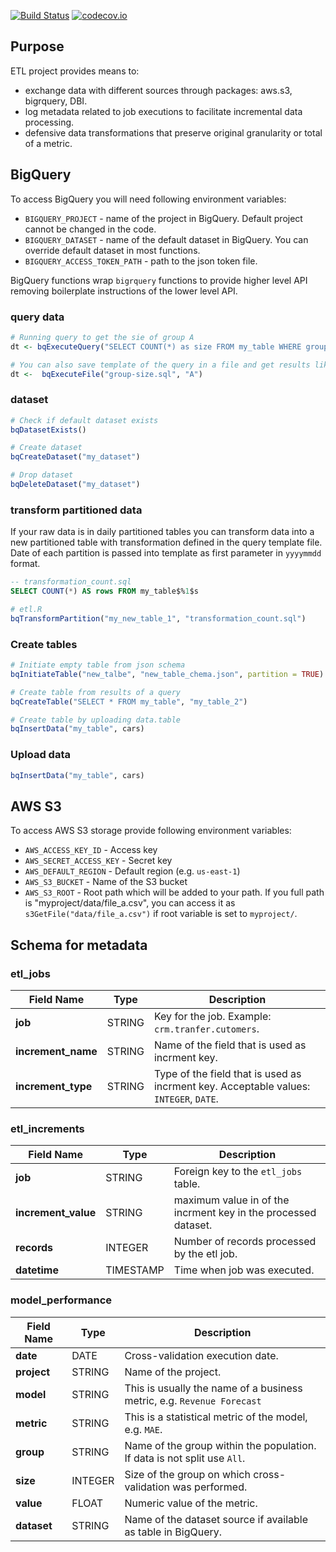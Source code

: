 [![Build Status](https://travis-ci.org/madedotcom/retl.svg?branch=master)](https://travis-ci.org/madedotcom/retl)
[![codecov.io](https://codecov.io/github/madedotcom/retl/coverage.svg?branch=master)](https://codecov.io/github/madedotcom/retl?branch=master)

## Purpose ##

ETL project provides means to:

- exchange data with different sources through packages: aws.s3, bigrquery, DBI.
- log metadata related to job executions to facilitate incremental data processing.
- defensive data transformations that preserve original granularity or total of a metric.

## BigQuery ##

To access BigQuery you will need following environment variables:

- `BIGQUERY_PROJECT` - name of the project in BigQuery. Default project cannot be changed in the code.
- `BIGQUERY_DATASET` - name of the default dataset in BigQuery. You can override default dataset in most functions.
- `BIGQUERY_ACCESS_TOKEN_PATH` - path to the json token file.

BigQuery functions wrap `bigrquery` functions to provide higher level API removing boilerplate instructions of the lower level API.

### query data

```R
# Running query to get the sie of group A
dt <- bqExecuteQuery("SELECT COUNT(*) as size FROM my_table WHERE group = `%1$s`", "A")

# You can also save template of the query in a file and get results like this
dt <-  bqExecuteFile("group-size.sql", "A")
```

### dataset

```R
# Check if default dataset exists
bqDatasetExists()

# Create dataset
bqCreateDataset("my_dataset")

# Drop dataset
bqDeleteDataset("my_dataset")
```

### transform partitioned data

If your raw data is in daily partitioned tables you can transform
data into a new partitioned table with transformation defined in the
query template file. Date of each partition is passed into template as
first parameter in `yyyymmdd` format.

```sql
-- transformation_count.sql
SELECT COUNT(*) AS rows FROM my_table$%1$s
```

```R
# etl.R
bqTransformPartition("my_new_table_1", "transformation_count.sql")
```

### Create tables

```R
# Initiate empty table from json schema
bqInitiateTable("new_talbe", "new_table_chema.json", partition = TRUE)

# Create table from results of a query
bqCreateTable("SELECT * FROM my_table", "my_table_2")

# Create table by uploading data.table
bqInsertData("my_table", cars)
```

### Upload data

```R
bqInsertData("my_table", cars)
```

## AWS S3 ##

To access AWS S3 storage provide following environment variables:

- `AWS_ACCESS_KEY_ID` - Access key
- `AWS_SECRET_ACCESS_KEY` - Secret key
- `AWS_DEFAULT_REGION` - Default region (e.g. `us-east-1`)
- `AWS_S3_BUCKET` - Name of the S3 bucket
- `AWS_S3_ROOT` - Root path which will be added to your path. If you full path is "myproject/data/file_a.csv", you can access it as `s3GetFile("data/file_a.csv")` if root variable is set to `myproject/`.


## Schema for metadata ##

### etl_jobs ###

Field Name | Type | Description
-----------|------|------------
__job__ | STRING | Key for the job. Example: `crm.tranfer.cutomers`.
__increment_name__ | STRING | Name of the field that is used as incrment key.
__increment_type__ |STRING | Type of the field that is used as incrment key. Acceptable values: `INTEGER`, `DATE`.


### etl_increments ###

Field Name | Type | Description
-----------|------|------------
__job__ | STRING | Foreign key to the `etl_jobs` table.
__increment_value__ | STRING | maximum value in of the incrment key in the processed dataset.
__records__ |INTEGER | Number of records processed by the etl job.
__datetime__ | TIMESTAMP | Time when job was executed.

### model_performance ###

Field Name | Type | Description
-----------|------|------------
__date__ | DATE | Cross-validation execution date.
__project__ | STRING | Name of the project.
__model__ | STRING | This is usually the name of a business metric, e.g. `Revenue Forecast`
__metric__ | STRING | This is a statistical metric of the model, e.g. `MAE`.
__group__ | STRING | Name of the group within the population. If data is not split use `All`.
__size__ | INTEGER | Size of the group on which cross-validation was performed.
__value__ | FLOAT | Numeric value of the metric.
__dataset__ | STRING | Name of the dataset source if available as table in BigQuery.
